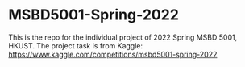 # MSBD5001-Spring-2022
This is the repo for the individual project of 2022 Spring MSBD 5001, HKUST. The project task is from Kaggle: https://www.kaggle.com/competitions/msbd5001-spring-2022
